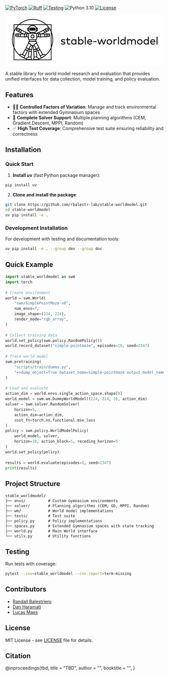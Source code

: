 [![PyTorch](https://img.shields.io/badge/PyTorch-ee4c2c?logo=pytorch&logoColor=white)](https://pytorch.org/get-started/locally/)
[![Ruff](https://img.shields.io/endpoint?url=https://raw.githubusercontent.com/astral-sh/ruff/main/assets/badge/v2.json)](https://github.com/astral-sh/ruff)
[![Testing](https://github.com/rbalestr-lab/stable-worldmodel/actions/workflows/testing.yaml/badge.svg)](https://github.com/rbalestr-lab/stable-worldmodel/actions/workflows/testing.yaml)
![Python 3.10](https://img.shields.io/badge/python-3.10-blue.svg)
[![License](https://img.shields.io/badge/license-MIT-green.svg)](./LICENSE)

<p align="center">
  <img src="./assets/stable-worldmodel-logo.png" alt="stable-worldmodel logo" width="500px"/>
</p>

A stable library for world model research and evaluation that provides unified interfaces for data collection, model training, and policy evaluation.

## Features

- 🧑‍🔬 **Controlled Factors of Variation**: Manage and track environmental factors with extended Gymnasium spaces
- 🎯 **Complete Solver Support**: Multiple planning algorithms (CEM, Gradient Descent, MPPI, Random)
- ✅ **High Test Coverage**: Comprehensive test suite ensuring reliability and correctness

## Installation

### Quick Start

1. **Install uv** (fast Python package manager):

```bash
pip install uv
```

2. **Clone and install the package**:

```bash
git clone https://github.com/rbalestr-lab/stable-worldmodel.git
cd stable-worldmodel
uv pip install -e .
```

### Development Installation

For development with testing and documentation tools:

```bash
uv pip install -e . --group dev --group doc
```

## Quick Example

```python
import stable_worldmodel as swm
import torch

# Create environment
world = swm.World(
    "swm/SimplePointMaze-v0",
    num_envs=7,
    image_shape=(224, 224),
    render_mode="rgb_array",
)

# Collect training data
world.set_policy(swm.policy.RandomPolicy())
world.record_dataset("simple-pointmaze", episodes=10, seed=2347)

# Train world model
swm.pretraining(
    "scripts/train/dummy.py",
    "++dump_object=True dataset_name=simple-pointmaze output_model_name=dummy_test"
)

# Load and evaluate
action_dim = world.envs.single_action_space.shape[0]
world_model = swm.wm.DummyWorldModel((224, 224, 3), action_dim)
solver = swm.solver.RandomSolver(
    horizon=5,
    action_dim=action_dim,
    cost_fn=torch.nn.functional.mse_loss
)
policy = swm.policy.WorldModelPolicy(
    world_model, solver,
    horizon=10, action_block=5, receding_horizon=5
)
world.set_policy(policy)

results = world.evaluate(episodes=2, seed=2347)
print(results)
```

## Project Structure

```
stable_worldmodel/
├── envs/          # Custom Gymnasium environments
├── solver/        # Planning algorithms (CEM, GD, MPPI, Random)
├── wm/            # World model implementations
├── tests/         # Test suite
├── policy.py      # Policy implementations
├── spaces.py      # Extended Gymnasium spaces with state tracking
├── world.py       # Main World interface
└── utils.py       # Utility functions
```

## Testing

Run tests with coverage:

```bash
pytest --cov=stable_worldmodel --cov-report=term-missing
```

## Contributors

- [Randall Balestriero](https://github.com/RandallBalestriero)
- [Dan Haramati](https://github.com/DanHrmti)
- [Lucas Maes](https://github.com/lucas-maes)

## License

MIT License - see [LICENSE](LICENSE) file for details.

## Citation

@inproceedings{tbd,
title = "TBD",
author = "",
booktitle = "",
}
